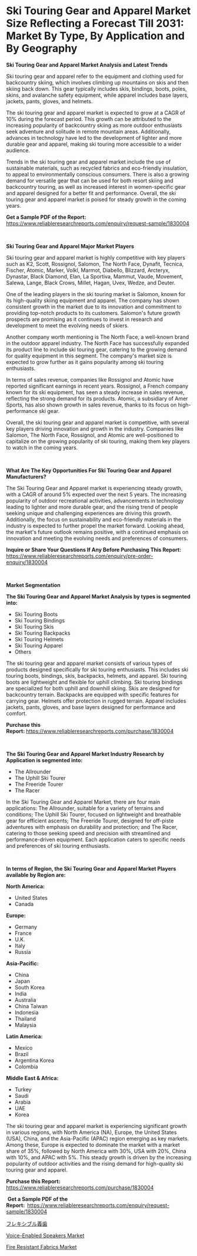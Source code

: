 <p><h1>Ski Touring Gear and Apparel Market Size Reflecting a Forecast Till 2031: Market By Type, By Application and By Geography</h1></p><p><strong>Ski Touring Gear and Apparel Market Analysis and Latest Trends</strong></p>
<p><p>Ski touring gear and apparel refer to the equipment and clothing used for backcountry skiing, which involves climbing up mountains on skis and then skiing back down. This gear typically includes skis, bindings, boots, poles, skins, and avalanche safety equipment, while apparel includes base layers, jackets, pants, gloves, and helmets. </p><p>The ski touring gear and apparel market is expected to grow at a CAGR of 10% during the forecast period. This growth can be attributed to the increasing popularity of backcountry skiing as more outdoor enthusiasts seek adventure and solitude in remote mountain areas. Additionally, advances in technology have led to the development of lighter and more durable gear and apparel, making ski touring more accessible to a wider audience.</p><p>Trends in the ski touring gear and apparel market include the use of sustainable materials, such as recycled fabrics and eco-friendly insulation, to appeal to environmentally conscious consumers. There is also a growing demand for versatile gear that can be used for both resort skiing and backcountry touring, as well as increased interest in women-specific gear and apparel designed for a better fit and performance. Overall, the ski touring gear and apparel market is poised for steady growth in the coming years.</p></p>
<p><strong>Get a Sample PDF of the Report:&nbsp;</strong> <a href="https://www.reliableresearchreports.com/enquiry/request-sample/1830004">https://www.reliableresearchreports.com/enquiry/request-sample/1830004</a></p>
<p>&nbsp;</p>
<p><strong>Ski Touring Gear and Apparel Major Market Players</strong></p>
<p><p>Ski touring gear and apparel market is highly competitive with key players such as K2, Scott, Rossignol, Salomon, The North Face, Dynafit, Tecnica, Fischer, Atomic, Marker, Volkl, Marmot, Diabello, Blizzard, Arcteryx, Dynastar, Black Diamond, Elan, La Sportiva, Mammut, Vaude, Movement, Salewa, Lange, Black Crows, Millet, Hagan, Uvex, Wedze, and Deuter.</p><p>One of the leading players in the ski touring market is Salomon, known for its high-quality skiing equipment and apparel. The company has shown consistent growth in the market due to its innovation and commitment to providing top-notch products to its customers. Salomon's future growth prospects are promising as it continues to invest in research and development to meet the evolving needs of skiers.</p><p>Another company worth mentioning is The North Face, a well-known brand in the outdoor apparel industry. The North Face has successfully expanded its product line to include ski touring gear, catering to the growing demand for quality equipment in this segment. The company's market size is expected to grow further as it gains popularity among ski touring enthusiasts.</p><p>In terms of sales revenue, companies like Rossignol and Atomic have reported significant earnings in recent years. Rossignol, a French company known for its ski equipment, has seen a steady increase in sales revenue, reflecting the strong demand for its products. Atomic, a subsidiary of Amer Sports, has also shown growth in sales revenue, thanks to its focus on high-performance ski gear.</p><p>Overall, the ski touring gear and apparel market is competitive, with several key players driving innovation and growth in the industry. Companies like Salomon, The North Face, Rossignol, and Atomic are well-positioned to capitalize on the growing popularity of ski touring, making them key players to watch in the coming years.</p></p>
<p>&nbsp;</p>
<p><strong>What Are The Key Opportunities For Ski Touring Gear and Apparel Manufacturers?</strong></p>
<p><p>The Ski Touring Gear and Apparel market is experiencing steady growth, with a CAGR of around 5% expected over the next 5 years. The increasing popularity of outdoor recreational activities, advancements in technology leading to lighter and more durable gear, and the rising trend of people seeking unique and challenging experiences are driving this growth. Additionally, the focus on sustainability and eco-friendly materials in the industry is expected to further propel the market forward. Looking ahead, the market's future outlook remains positive, with a continued emphasis on innovation and meeting the evolving needs and preferences of consumers.</p></p>
<p><strong>Inquire or Share Your Questions If Any Before Purchasing This Report:</strong> <a href="https://www.reliableresearchreports.com/enquiry/pre-order-enquiry/1830004">https://www.reliableresearchreports.com/enquiry/pre-order-enquiry/1830004</a></p>
<p>&nbsp;</p>
<p><strong>Market Segmentation</strong></p>
<p><strong>The Ski Touring Gear and Apparel Market Analysis by types is segmented into:</strong></p>
<p><ul><li>Ski Touring Boots</li><li>Ski Touring Bindings</li><li>Ski Touring Skis</li><li>Ski Touring Backpacks</li><li>Ski Touring Helmets</li><li>Ski Touring Apparel</li><li>Others</li></ul></p>
<p><p>The ski touring gear and apparel market consists of various types of products designed specifically for ski touring enthusiasts. This includes ski touring boots, bindings, skis, backpacks, helmets, and apparel. Ski touring boots are lightweight and flexible for uphill climbing. Ski touring bindings are specialized for both uphill and downhill skiing. Skis are designed for backcountry terrain. Backpacks are equipped with specific features for carrying gear. Helmets offer protection in rugged terrain. Apparel includes jackets, pants, gloves, and base layers designed for performance and comfort.</p></p>
<p><strong>Purchase this Report:&nbsp;</strong><a href="https://www.reliableresearchreports.com/purchase/1830004">https://www.reliableresearchreports.com/purchase/1830004</a></p>
<p>&nbsp;</p>
<p><strong>The Ski Touring Gear and Apparel Market Industry Research by Application is segmented into:</strong></p>
<p><ul><li>The Allrounder</li><li>The Uphill Ski Tourer</li><li>The Freeride Tourer</li><li>The Racer</li></ul></p>
<p><p>In the Ski Touring Gear and Apparel Market, there are four main applications: The Allrounder, suitable for a variety of terrains and conditions; The Uphill Ski Tourer, focused on lightweight and breathable gear for efficient ascents; The Freeride Tourer, designed for off-piste adventures with emphasis on durability and protection; and The Racer, catering to those seeking speed and precision with streamlined and performance-driven equipment. Each application caters to specific needs and preferences of ski touring enthusiasts.</p></p>
<p>&nbsp;</p>
<p><strong>In terms of Region, the Ski Touring Gear and Apparel Market Players available by Region are:</strong></p>
<p>
    <p> <strong> North America: </strong>
        <ul>
            <li>United States</li>
            <li>Canada</li>
        </ul>
        </p> 
    <p> <strong> Europe: </strong>
        <ul>
            <li>Germany</li>
            <li>France</li>
            <li>U.K.</li>
            <li>Italy</li>
            <li>Russia</li>
        </ul>
        </p> 
    <p> <strong> Asia-Pacific: </strong>
        <ul>
            <li>China</li>
            <li>Japan</li>
            <li>South Korea</li>
            <li>India</li>
            <li>Australia</li>
            <li>China Taiwan</li>
            <li>Indonesia</li>
            <li>Thailand</li>
            <li>Malaysia</li>
        </ul>
        </p> 
    <p> <strong> Latin America: </strong>
        <ul>
            <li>Mexico</li>
            <li>Brazil</li>
            <li>Argentina Korea</li>
            <li>Colombia</li>
        </ul>
        </p> 
    <p> <strong> Middle East & Africa: </strong>
        <ul>
            <li>Turkey</li>
            <li>Saudi</li>
            <li>Arabia</li>
            <li>UAE</li>
            <li>Korea</li>
        </ul>
    </p>
    </p>
<p><p>The ski touring gear and apparel market is experiencing significant growth in various regions, with North America (NA), Europe, the United States (USA), China, and the Asia-Pacific (APAC) region emerging as key markets. Among these, Europe is expected to dominate the market with a market share of 35%, followed by North America with 30%, USA with 20%, China with 10%, and APAC with 5%. This steady growth is driven by the increasing popularity of outdoor activities and the rising demand for high-quality ski touring gear and apparel.</p></p>
<p><strong>Purchase this Report: </strong><a href="https://www.reliableresearchreports.com/purchase/1830004">https://www.reliableresearchreports.com/purchase/1830004</a></p>
<p>&nbsp;<strong>Get a Sample PDF of the Report:&nbsp;&nbsp;</strong><a href="https://www.reliableresearchreports.com/enquiry/request-sample/1830004">https://www.reliableresearchreports.com/enquiry/request-sample/1830004</a></p>
<p><strong></strong></p>
<p><p><a href="https://github.com/ksxzwxabcuynh011/Market-Research-Report-List-1/blob/main/35759287547.md">フレキシブル義歯</a></p><p><a href="https://github.com/BryceTownsendr/Market-Research-Report-List-4/blob/main/voice-enabled-speakers-market.md">Voice-Enabled Speakers Market</a></p><p><a href="https://butternut-bug-553.notion.site/Fire-Resistant-Fabrics-Market-Centers-on-Aspects-such-as-Market-Growth-Market-Share-Market-Opportu-7bacab9ce1fe470aafbfbfdef013d06a">Fire Resistant Fabrics Market</a></p></p>